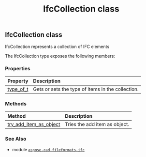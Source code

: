 ﻿---
title: IfcCollection class
second_title: Aspose.CAD for Python via .NET API References
description: 
type: docs
weight: 40
url: /python-net/aspose.cad.fileformats.ifc/ifccollection/
is_root: false
---

## IfcCollection class

IfcCollection represents a collection of IFC elements



The IfcCollection type exposes the following members:

### Properties
| Property | Description |
| :- | :- |
| [type_of_t](/cad/python-net/aspose.cad.fileformats.ifc/ifccollection/type_of_t) | Gets or sets the type of items in the collection. |


### Methods
| Method | Description |
| :- | :- |
| [try_add_item_as_object](/cad/python-net/aspose.cad.fileformats.ifc/ifccollection/try_add_item_as_object/#any) | Tries the add item as object. |



### See Also
* module [`aspose.cad.fileformats.ifc`](..)
